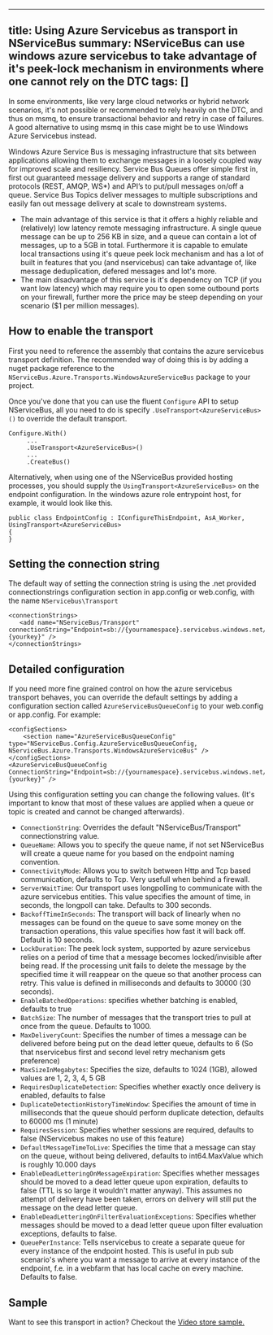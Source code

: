 
---
title: Using Azure Servicebus as transport in NServiceBus
summary: NServiceBus can use windows azure servicebus to take advantage of it's peek-lock mechanism in environments where one cannot rely on the DTC
tags: []
---

In some environments, like very large cloud networks or hybrid network scenarios, it's not possible or recommended to rely heavily on the DTC, and thus on msmq, to ensure transactional behavior and retry in case of failures. A good alternative to using msmq in this case might be to use Windows Azure Servicebus instead.

Windows Azure Service Bus is messaging infrastructure that sits between applications allowing them to exchange messages in a loosely coupled way for improved scale and resiliency. Service Bus Queues offer simple first in, first out guaranteed message delivery and supports a range of standard protocols (REST, AMQP, WS*) and API’s to put/pull messages on/off a queue. Service Bus Topics deliver messages to multiple subscriptions and easily fan out message delivery at scale to downstream systems.
 
- The main advantage of this service is that it offers a highly reliable and (relatively) low latency remote messaging infrastructure. A single queue message can be up to 256 KB in size, and a queue can contain a lot of messages, up to a 5GB in total. Furthermore it is capable to emulate local transactions using it's queue peek lock mechanism and has a lot of built in features that  you (and nservicebus) can take advantage of, like message deduplication, defered messages and lot's more.
- The main disadvantage of this service is it's dependency on TCP (if you want low latency) which may require you to open some outbound ports on your firewall, further more the price may be steep depending on your scenario ($1 per million messages).

How to enable the transport
---------------------------

First you need to reference the assembly that contains the azure servicebus transport definition. The recommended way of doing this is by adding a nuget package reference to the  `NServiceBus.Azure.Transports.WindowsAzureServiceBus` package to your project.

Once you've done that you can use the fluent `Configure` API to setup NServiceBus, all you need to do is specify `.UseTransport<AzureServiceBus>()` to override the default transport.

	Configure.With()
         ...
         .UseTransport<AzureServiceBus>()
         ...
         .CreateBus()

Alternatively, when using one of the NServiceBus provided hosting processes, you should supply the `UsingTransport<AzureServiceBus>` on the endpoint configuration. In the windows azure role entrypoint host, for example, it would look like this.

	public class EndpointConfig : IConfigureThisEndpoint, AsA_Worker, UsingTransport<AzureServiceBus>
	{
	}

Setting the connection string
----------------------------

The default way of setting the connection string is using the .net provided connectionstrings configuration section in app.config or web.config, with the name `NServicebus\Transport`

	<connectionStrings>
	   <add name="NServiceBus/Transport" connectionString="Endpoint=sb://{yournamespace}.servicebus.windows.net/;SharedSecretIssuer=owner;SharedSecretValue={yourkey}" />
	</connectionStrings> 

Detailed configuration
----------------------

If you need more fine grained control on how the azure servicebus transport behaves, you can override the default settings by adding a configuration section called `AzureServiceBusQueueConfig` to your web.config or app.config. For example:

	<configSections>
	    <section name="AzureServiceBusQueueConfig" type="NServiceBus.Config.AzureServiceBusQueueConfig, NServiceBus.Azure.Transports.WindowsAzureServiceBus" />   
	</configSections>
	<AzureServiceBusQueueConfig ConnectionString="Endpoint=sb://{yournamespace}.servicebus.windows.net/;SharedSecretIssuer=owner;SharedSecretValue={yourkey}" />

Using this configuration setting you can change the following values. (It's important to know that most of these values are applied when a queue or topic is created and cannot be changed afterwards).

- `ConnectionString`: Overrides the default "NServiceBus/Transport" connectionstring value.
- `QueueName`: Allows you to specify the queue name, if not set NServiceBus will create a queue name for you based on the endpoint naming convention.
- `ConnectivityMode`: Allows you to switch between Http and Tcp based communication, defaults to Tcp. Very usefull when behind a firewall.
- `ServerWaitTime`: Our transport uses longpolling to communicate with the azure servicebus entities. This value specifies the amount of time, in seconds, the longpoll can take. Defaults to 300 seconds. 
- `BackoffTimeInSeconds`: The transport will back of linearly when no messages can be found on the queue to save some money on the transaction operations, this value specifies how fast it will back off. Default is 10 seconds.
- `LockDuration`: The peek lock system, supported by azure servicebus relies on a period of time that a message becomes locked/invisible after being read. If the processing unit fails to delete the message by the specified time it will reappear on the queue so that another process can retry. This value is defined in milliseconds and defaults to 30000 (30 seconds). 
- `EnableBatchedOperations`: specifies whether batching is enabled, defaults to true
- `BatchSize`: The number of messages that the transport tries to pull at once from the queue. Defaults to 1000. 
- `MaxDeliveryCount`: Specifies the number of times a message can be delivered before being put on the dead letter queue, defaults to 6 (So that nservicebus first and second level retry mechanism gets preference)
- `MaxSizeInMegabytes`: Specifies the size, defaults to 1024 (1GB), allowed values are 1, 2, 3, 4, 5 GB
- `RequiresDuplicateDetection`: Specifies whether exactly once delivery is enabled, defaults to false
- `DuplicateDetectionHistoryTimeWindow`:  Specifies the amount of time in milliseconds that the queue should perform duplicate detection, defaults to 60000 ms (1 minute)
- `RequiresSession`: Specifies whether sessions are required, defaults to false (NServicebus makes no use of this feature)
- `DefaultMessageTimeToLive`: Specifies the time that a message can stay on the queue, without being delivered, defaults to int64.MaxValue which is roughly 10.000 days
- `EnableDeadLetteringOnMessageExpiration`: Specifies whether messages should be moved to a dead letter queue upon expiration, defaults to false (TTL is so large it wouldn't matter anyway). This assumes no attempt of delivery have been taken, errors on delivery will still put the message on the dead letter queue.
- `EnableDeadLetteringOnFilterEvaluationExceptions`: Specifies whether messages should be moved to a dead letter queue upon filter evaluation exceptions, defaults to false.
- `QueuePerInstance`: Tells nservicebus to create a separate queue for every instance of the endpoint hosted. This is useful in pub sub scenario's where you want a message to arrive at every instance of the endpoint, f.e. in a webfarm that has local cache on every machine. Defaults to false.

Sample
------

Want to see this transport in action? Checkout the [Video store sample.](https://github.com/Particular/NServiceBus.Azure.Samples/tree/master/VideoStore.AzureServiceBus.Cloud)


